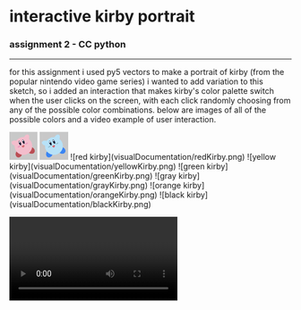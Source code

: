 # interactive kirby portrait
### assignment 2 - CC python
---
for this assignment i used py5 vectors to make a portrait of kirby (from the popular nintendo video game series)
i wanted to add variation to this sketch, so i added an interaction that makes kirby's color palette switch when the user clicks on the screen, with each click randomly choosing from any of the possible color combinations.
below are images of all of the possible colors and a video example of user interaction.

<img src="visualDocumentation/regularKirby.png" alt="regular kirby" width="10%" height="auto" display="inline">
<img src="visualDocumentation/blueKirby.png" alt="blue kirby" width="10%" height="auto" display="inline">
![red kirby](visualDocumentation/redKirby.png)
![yellow kirby](visualDocumentation/yellowKirby.png)
![green kirby](visualDocumentation/greenKirby.png)
![gray kirby](visualDocumentation/grayKirby.png)
![orange kirby](visualDocumentation/orangeKirby.png)
![black kirby](visualDocumentation/blackKirby.png)

<video src="visualDocumentation/kirbyDemoVid.mov"><video>
